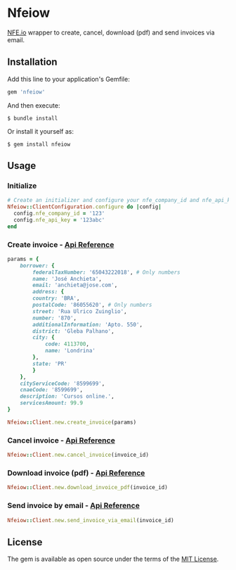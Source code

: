 # Nfeiow

[NFE.io](https://nfe.io) wrapper to create, cancel, download (pdf) and send invoices via email.

## Installation

Add this line to your application's Gemfile:

```ruby
gem 'nfeiow'
```

And then execute:

    $ bundle install

Or install it yourself as:

    $ gem install nfeiow

## Usage

### Initialize

```rb
# Create an initializer and configure your nfe_company_id and nfe_api_key
Nfeiow::ClientConfiguration.configure do |config|
  config.nfe_company_id = '123'
  config.nfe_api_key = '123abc'
end
```

### Create invoice - [Api Reference](https://nfe.io/docs/desenvolvedores/rest-api/nota-fiscal-de-servico-v1/#/ServiceInvoices/ServiceInvoices_Post)

```rb
params = {
    borrower: {
        federalTaxNumber: '65043222018', # Only numbers
        name: 'José Anchieta',
        email: 'anchieta@jose.com',
        address: {
        country: 'BRA',
        postalCode: '86055620', # Only numbers
        street: 'Rua Ulrico Zuinglio',
        number: '870',
        additionalInformation: 'Apto. 550',
        district: 'Gleba Palhano',
        city: {
            code: 4113700,
            name: 'Londrina'
        },
        state: 'PR'
        }
    },
    cityServiceCode: '8599699',
    cnaeCode: '8599699',
    description: 'Cursos online.',
    servicesAmount: 99.9
}

Nfeiow::Client.new.create_invoice(params)
```

### Cancel invoice - [Api Reference](https://nfe.io/docs/desenvolvedores/rest-api/nota-fiscal-de-servico-v1/#/ServiceInvoices/ServiceInvoices_Delete)

```rb
Nfeiow::Client.new.cancel_invoice(invoice_id)
```

### Download invoice (pdf) - [Api Reference](https://nfe.io/docs/desenvolvedores/rest-api/nota-fiscal-de-servico-v1/#/ServiceInvoices/ServiceInvoices_GetDocumentPdf)

```rb
Nfeiow::Client.new.download_invoice_pdf(invoice_id)
```

### Send invoice by email - [Api Reference](https://nfe.io/docs/desenvolvedores/rest-api/nota-fiscal-de-servico-v1/#/ServiceInvoices/ServiceInvoices_SendEmail)

```rb
Nfeiow::Client.new.send_invoice_via_email(invoice_id)
```

## License

The gem is available as open source under the terms of the [MIT License](https://opensource.org/licenses/MIT).
